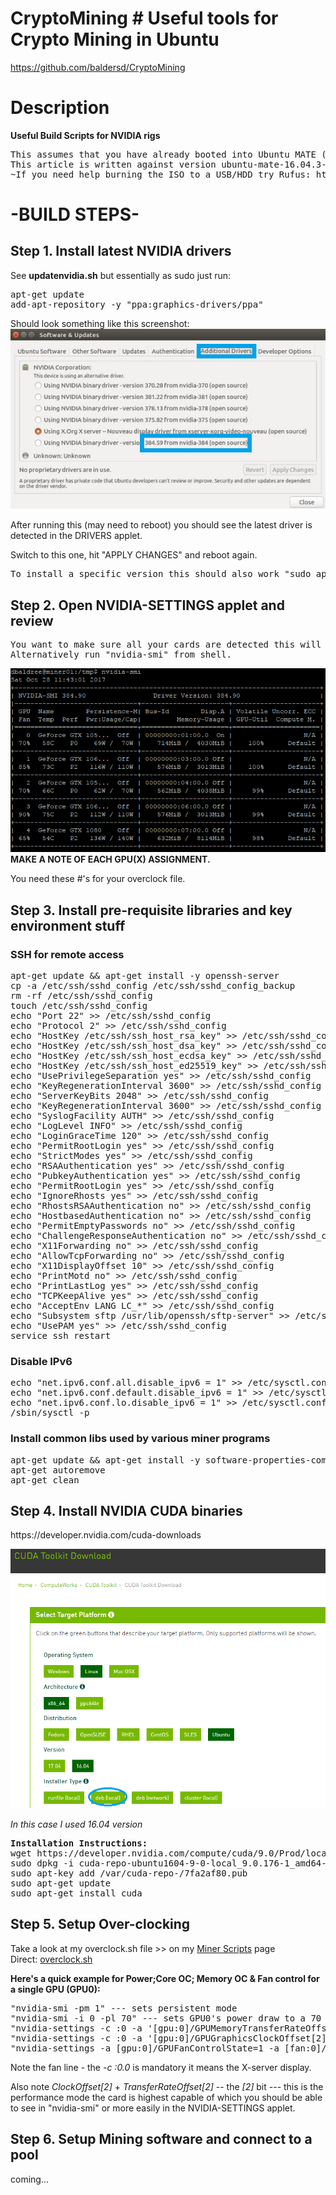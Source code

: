 # CryptoMining # Useful tools for Crypto Mining in Ubuntu
https://github.com/baldersd/CryptoMining

<h1>Description</h1>
<strong>Useful Build Scripts for NVIDIA rigs</strong>
<pre>
This assumes that you have already booted into Ubuntu MATE (vanilla).
This article is written against version ubuntu-mate-16.04.3-desktop-amd64.iso (1.60 GB (1,728,053,248 bytes)).
~If you need help burning the ISO to a USB/HDD try Rufus: https://rufus.akeo.ie/.~
</pre>

<h1>-BUILD STEPS-</h1>
<h2>Step 1. Install latest NVIDIA drivers</h2>
See <strong>updatenvidia.sh</strong> but essentially as sudo just run:
<pre>
apt-get update
add-apt-repository -y "ppa:graphics-drivers/ppa"
</pre>
Should look something like this screenshot:
<img src="driverselect.png"/>
<p>
After running this (may need to reboot) you should see the latest driver is detected in the DRIVERS applet.
</p>
<p>Switch to this one, hit "APPLY CHANGES" and reboot again.</p>
<pre>
To install a specific version this should also work "sudo apt-get install nvidia-384" (untested)
</pre>
<h2>Step 2. Open NVIDIA-SETTINGS applet and review</h2>
<pre>
You want to make sure all your cards are detected this will show quickly. 
Alternatively run "nvidia-smi" from shell.
</pre>
<img src="nvidiasettings.png"/>
<strong>MAKE A NOTE OF EACH GPU(X) ASSIGNMENT.</strong>
<p>You need these #'s for your overclock file.</p>
<h2>Step 3. Install pre-requisite libraries and key environment stuff</h2>
<h3>SSH for remote access</h3>
<pre>
apt-get update && apt-get install -y openssh-server
cp -a /etc/ssh/sshd_config /etc/ssh/sshd_config_backup
rm -rf /etc/ssh/sshd_config
touch /etc/ssh/sshd_config
echo "Port 22" >> /etc/ssh/sshd_config
echo "Protocol 2" >> /etc/ssh/sshd_config
echo "HostKey /etc/ssh/ssh_host_rsa_key" >> /etc/ssh/sshd_config
echo "HostKey /etc/ssh/ssh_host_dsa_key" >> /etc/ssh/sshd_config
echo "HostKey /etc/ssh/ssh_host_ecdsa_key" >> /etc/ssh/sshd_config
echo "HostKey /etc/ssh/ssh_host_ed25519_key" >> /etc/ssh/sshd_config
echo "UsePrivilegeSeparation yes" >> /etc/ssh/sshd_config
echo "KeyRegenerationInterval 3600" >> /etc/ssh/sshd_config
echo "ServerKeyBits 2048" >> /etc/ssh/sshd_config
echo "KeyRegenerationInterval 3600" >> /etc/ssh/sshd_config
echo "SyslogFacility AUTH" >> /etc/ssh/sshd_config
echo "LogLevel INFO" >> /etc/ssh/sshd_config
echo "LoginGraceTime 120" >> /etc/ssh/sshd_config
echo "PermitRootLogin yes" >> /etc/ssh/sshd_config
echo "StrictModes yes" >> /etc/ssh/sshd_config
echo "RSAAuthentication yes" >> /etc/ssh/sshd_config
echo "PubkeyAuthentication yes" >> /etc/ssh/sshd_config
echo "PermitRootLogin yes" >> /etc/ssh/sshd_config
echo "IgnoreRhosts yes" >> /etc/ssh/sshd_config
echo "RhostsRSAAuthentication no" >> /etc/ssh/sshd_config
echo "HostbasedAuthentication no" >> /etc/ssh/sshd_config
echo "PermitEmptyPasswords no" >> /etc/ssh/sshd_config
echo "ChallengeResponseAuthentication no" >> /etc/ssh/sshd_config
echo "X11Forwarding no" >> /etc/ssh/sshd_config
echo "AllowTcpForwarding no" >> /etc/ssh/sshd_config
echo "X11DisplayOffset 10" >> /etc/ssh/sshd_config
echo "PrintMotd no" >> /etc/ssh/sshd_config
echo "PrintLastLog yes" >> /etc/ssh/sshd_config
echo "TCPKeepAlive yes" >> /etc/ssh/sshd_config
echo "AcceptEnv LANG LC_*" >> /etc/ssh/sshd_config
echo "Subsystem sftp /usr/lib/openssh/sftp-server" >> /etc/ssh/sshd_config
echo "UsePAM yes" >> /etc/ssh/sshd_config
service ssh restart
</pre>
<h3>Disable IPv6</h3>
<pre>
echo "net.ipv6.conf.all.disable_ipv6 = 1" >> /etc/sysctl.conf
echo "net.ipv6.conf.default.disable_ipv6 = 1" >> /etc/sysctl.conf
echo "net.ipv6.conf.lo.disable_ipv6 = 1" >> /etc/sysctl.conf
/sbin/sysctl -p
</pre>
<h3>Install common libs used by various miner programs</h3>
<pre>
apt-get update && apt-get install -y software-properties-common automake autoconf pkg-config libcurl4-openssl-dev libjansson-dev libssl-dev libgmp-dev git make g++
apt-get autoremove
apt-get clean
</pre>
<h2>Step 4. Install NVIDIA CUDA binaries</h2>
<p>https://developer.nvidia.com/cuda-downloads</p>
<img src="cuda.png"/>
<p><i>In this case I used 16.04 version</i></p>
<pre>
<strong>Installation Instructions:</strong>
wget https://developer.nvidia.com/compute/cuda/9.0/Prod/local_installers/cuda-repo-ubuntu1604-9-0-local_9.0.176-1_amd64-deb
sudo dpkg -i cuda-repo-ubuntu1604-9-0-local_9.0.176-1_amd64-deb
sudo apt-key add /var/cuda-repo-<version>/7fa2af80.pub
sudo apt-get update
sudo apt-get install cuda
</pre>
<h2>Step 5. Setup Over-clocking</h2>
<p>Take a look at my overclock.sh file >> on my <a href="https://github.com/baldersd/CryptoMining/tree/master/Miner%20Scripts" target="_new">Miner Scripts</a> page<br/> Direct: <a href="https://github.com/baldersd/CryptoMining/blob/master/Miner%20Scripts/overclock.sh" target="_new">overclock.sh</a></p>
<p><strong>Here's a quick example for Power;Core OC; Memory OC & Fan control for a single GPU (GPU0):</strong></p>
<pre>
"nvidia-smi -pm 1" --- sets persistent mode
"nvidia-smi -i 0 -pl 70" --- sets GPU0's power draw to a 70 limit.
"nvidia-settings -c :0 -a '[gpu:0]/GPUMemoryTransferRateOffset[2]=1400'" --- sets the Memory overclock +1400
"nvidia-settings -c :0 -a '[gpu:0]/GPUGraphicsClockOffset[2]=170'" --- sets the Core overclock +170
"nvidia-settings -a [gpu:0]/GPUFanControlState=1 -a [fan:0]/GPUTargetFanSpeed=70 -c :0.0" --- enables manual fan control and sets the RPM to 70%.
</pre>
<p>Note the fan line - the <i>-c :0.0</i> is mandatory it means the X-server display.</p>
<p>Also note <i>ClockOffset[2]</i> + <i>TransferRateOffset[2]</i> -- the <i>[2]</i> bit --- this is the performance mode the card is highest capable of which you should be able to see in "nvidia-smi" or more easily in the NVIDIA-SETTINGS applet.</p>
<h2>Step 6. Setup Mining software and connect to a pool</h2>
<p>coming...</p>
